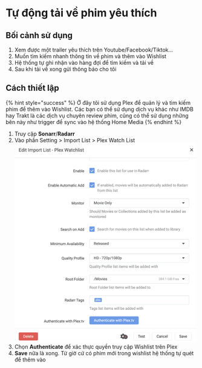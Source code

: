 # Tự động tải về phim yêu thích

## Bối cảnh sử dụng

1. Xem được một trailer yêu thích trên Youtube/Facebook/Tiktok...
2. Muốn tìm kiếm nhanh thông tin về phim và thêm vào Wishlist
3. Hệ thống tự ghi nhận vào hàng đợi để tìm kiếm và tải về
4. Sau khi tải về xong gửi thông báo cho tôi

## Cách thiết lập

{% hint style="success" %}
Ở đây tôi sử dụng Plex để quản lý và tìm kiếm phim để thêm vào Wishlist. Các bạn có thể sử dụng dịch vụ khác như IMDB hay Trakt là các dịch vụ chuyên review phim, cũng có thể sử dụng những bên này như trigger để sync vào hệ thống Home Media
{% endhint %}

1. Truy cập **Sonarr**/**Radarr**
2. Vào phần Setting > Import List > Plex Watch List\
   ![](<../../../wiki/.gitbook/assets/image (18).png>)
3. Chọn **Authenticate** để xác thực quyền truy cập Wishlist trên Plex
4. **Save** nữa là xong. Từ giờ cứ có phim mới trong wishlist hệ thống tự quét để thêm vào
